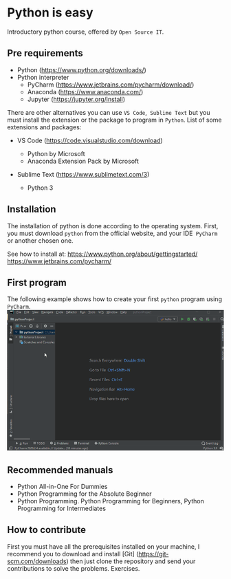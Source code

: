 # Python is easy
 Introductory python course, offered by `Open Source IT`.

## Pre requirements

- Python (https://www.python.org/downloads/)
- Python interpreter
    - PyCharm (https://www.jetbrains.com/pycharm/download/)
    - Anaconda (https://www.anaconda.com/)
    - Jupyter (https://jupyter.org/install)

There are other alternatives you can use `VS Code`,` Sublime Text` but you must install the extension or the package to program in `Python`.
List of some extensions and packages:
- VS Code (https://code.visualstudio.com/download)
    - Python by Microsoft
    - Anaconda Extension Pack by Microsoft

- Sublime Text (https://www.sublimetext.com/3)
    - Python 3

## Installation

The installation of python is done according to the operating system.
First, you must download `python` from the official website, and your IDE` PyCharm` or another chosen one.

See how to install at:
    https://www.python.org/about/gettingstarted/
    https://www.jetbrains.com/pycharm/

## First program

The following example shows how to create your first `python` program using` PyCharm`.
<img src="hello.gif" />


## Recommended manuals

-   Python All-in-One For Dummies
-   Python Programming for the Absolute Beginner
-   Python Programming. Python Programming for Beginners, Python Programming for Intermediates


## How to contribute

First you must have all the prerequisites installed on your machine, I recommend you to download and install [Git] (https://git-scm.com/downloads) then just clone the repository and send your contributions to solve the problems. Exercises.